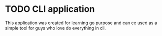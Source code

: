 # TODO CLI application

This application was created for learning go purpose and can ce used as a simple tool for guys who love do everything in cli.
